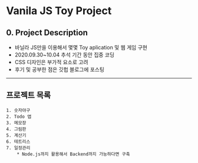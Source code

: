 Vanila JS Toy Project
============
## 0. Project Description
* 바닐라 JS만을 이용해서 몇몇 Toy aplication 및 웹 게임 구현
* 2020.09.30~10.04 추석 기간 동안 집중 코딩
* CSS 디자인은 부가적 요소로 고려
* 후기 및 공부한 점은 깃헙 블로그에 포스팅
* * *
## 프로젝트 목록
    1. 숫자야구
    2. Todo 앱
    3. 메모장
    4. 그림판
    5. 계산기
    6. 테트리스
    7. 일정관리
        * Node.js까지 활용해서 Backend까지 가능하다면 구축

    